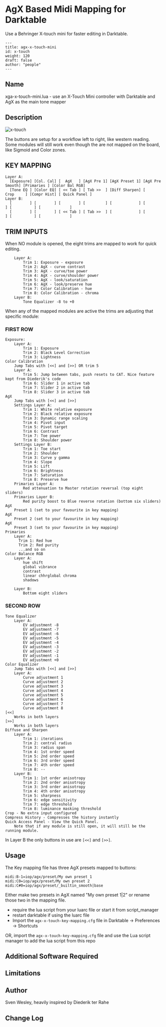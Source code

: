 
# AgX Based Midi Mapping for Darktable

Use a Behringer X-touch mini for faster editing in Darktable.

    ---
    title: agx-x-touch-mini
    id: x-touch
    weight: 120
    draft: false
    author: "people"
    ---

## Name

xga-x-touch-mini.lua - use an X-Touch Mini controller with Darktable and AgX as the main tone mapper

## Description

![x-touch](https://github.com/svenakela/darktable-scripts/blob/main/image.png?raw=true)

The buttons are setup for a workflow left to right, like western reading.
Some modules will still work even though the are not mapped on the board, like Sigmoid and Color zones.

## KEY MAPPING
    Layer A:
      [Exposure] [Col. Cal] [  AgX   ] [AgX Pre 1] [AgX Preset 1] [AgX Pre Smooth] [Primaries ] [Color Bal RGB]
      [Tone EQ ] [Color EQ] [ << Tab ] [ Tab >>  ] [Diff Sharpen] [     Crop     ] [Compr Hist] [ Quick Panel ]
    Layer B:
      [        ] [        ] [        ] [         ] [            ] [              ] [          ] [             ]
      [        ] [        ] [ << Tab ] [ Tab >>  ] [            ] [              ] [          ] [             ]

## TRIM INPUTS
When NO module is opened, the eight trims are mapped to work for quick editing.

        Layer A:
            Trim 1: Exposure - exposure
            Trim 2: AgX - curve contrast
            Trim 3: AgX - curve/toe power
            Trim 4: AgX - curve/shoulder power
            Trim 5: AgX - look/saturation
            Trim 6: AgX - look/preserve hue
            Trim 7: Color Calibration - hue
            Trim 8: Color Calibration - chroma
        Layer B:
            Tone Equalizer -8 to +0

When any of the mapped modules are active the trims are adjusting that specific module:

### FIRST ROW
    Exposure:
        Layer A:
            Trim 1: Exposure
            Trim 2: Black Level Correction
            Trim 3: Lightness
    Color Calibration
        Jump Tabs with [<<] and [>>] OR trim 5
        Layer A: 
            Trim 5: Jump between tabs, push resets to CAT. Nice feature kept from Diederik's code
            Trim 6: Slider 1 in active tab
            Trim 7: Slider 2 in active tab
            Trim 8: Slider 3 in active tab
    AgX
        Jump Tabs with [<<] and [>>]
        Settings Layer A:
            Trim 1: White relative exposure
            Trim 2: Black relative exposure
            Trim 3: Dynamic range scaling
            Trim 4: Pivot input
            Trim 5: Pivot target
            Trim 6: Contrast
            Trim 7: Toe power
            Trim 8: Shoulder power
        Settings Layer B:
            Trim 1: Toe start
            Trim 2: Shoulder
            Trim 3: Curve y gamma
            Trim 4: Slope
            Trim 5: Lift
            Trim 6: Brightness
            Trim 7: Saturation
            Trim 8: Preserve hue
        Primaries Layer A:
            Red attenuation to Master rotation reversal (top eight sliders)
        Primaries Layer B:
            Red purity boost to Blue reverse rotation (bottom six sliders)
    AgX 
        Preset 1 (set to your favourite in key mapping)
    AgX 
        Preset 2 (set to your favourite in key mapping)
    AgX 
        Preset 3 (set to your favourite in key mapping)
    Primaries
        Layer A:
          Trim 1: Red hue
          Trim 2: Red purity
          ...and so on
    Color Balance RGB
        Layer A:
            hue shift
            global vibrance
            contrast
            linear chhrglobal chroma
            shadows
    
        Layer B:
            Bottom eight sliders

### SECOND ROW

    Tone Equalizer
        Layer A:
            EV adjustment -8
            EV adjustment -7
            EV adjustment -6
            EV adjustment -5
            EV adjustment -4
            EV adjustment -3
            EV adjustment -2
            EV adjustment -1
            EV adjustment +0
    Color Equalizer
        Jump Tabs with [<<] and [>>]
        Layer A:
            Curve adjustment 1
            Curve adjustment 2
            Curve adjustment 3
            Curve adjustment 4
            Curve adjustment 5
            Curve adjustment 6
            Curve adjustment 7
            Curve adjustment 8
    [<<]
        Works in both layers
    [>>]
        Works in both layers
    Diffuse and Sharpen
        Layer A:
            Trim 1: iterations
            Trim 2: central radius
            Trim 3: radius span
            Trim 4: 1st order speed
            Trim 5: 2nd order speed
            Trim 6: 3rd order speed
            Trim 7: 4th order speed
            Trim 8: --
        Layer B:
            Trim 1: 1st order anisotropy
            Trim 2: 2nd order anisotropy
            Trim 3: 3rd order anisotropy
            Trim 4: 4th order anisotropy
            Trim 5: sharpness
            Trim 6: edge sensitivity
            Trim 7: edge threshold
            Trim 8: luminance masking threshold
    Crop - No extra input configured
    Compress History - Compresses the history instantly
    Quick Access Panel - View the Quick Panel. 
        Note that if any module is still open, it will still be the running module.

In Layer B the only buttons in use are `[<<]` and `[>>]`.


## Usage

The Key mapping file has three AgX presets mapped to buttons:

    midi:B-1=iop/agx/preset/My own preset 1
    midi:C0=iop/agx/preset/My own preset 2
    midi:C#0=iop/agx/preset/_builtin_smooth|base

Either make two presets in AgX named "My own preset 1|2" or rename those two in the mapping file.

* require the lua script from your luarc file or start it from script_manager
* restart darktable if using the luarc file
* Import the `agx-x-touch-key-mapping.cfg` file in Darktable -> Preferences -> Shortcuts

OR, import the `agx-x-touch-key-mapping.cfg` file and use the Lua script manager to add the lua script from this repo

## Additional Software Required


## Limitations


## Author

Sven Wesley, heavily inspired by Diederik ter Rahe

## Change Log
